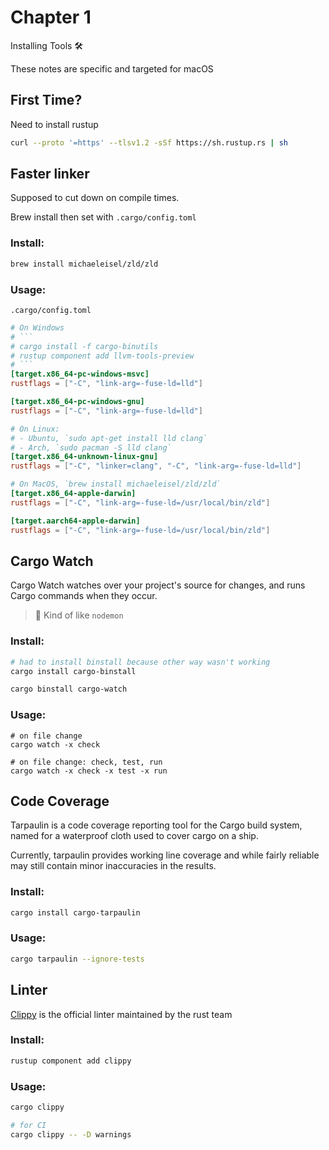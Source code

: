 # Chapter 1

Installing Tools 🛠

These notes are specific and targeted for macOS

## First Time?

Need to install rustup

```sh
curl --proto '=https' --tlsv1.2 -sSf https://sh.rustup.rs | sh
```

## Faster linker

Supposed to cut down on compile times.

Brew install then set with `.cargo/config.toml`

### Install:

```sh
brew install michaeleisel/zld/zld
```

### Usage:

`.cargo/config.toml`

````toml
# On Windows
# ```
# cargo install -f cargo-binutils
# rustup component add llvm-tools-preview
# ```
[target.x86_64-pc-windows-msvc]
rustflags = ["-C", "link-arg=-fuse-ld=lld"]

[target.x86_64-pc-windows-gnu]
rustflags = ["-C", "link-arg=-fuse-ld=lld"]

# On Linux:
# - Ubuntu, `sudo apt-get install lld clang`
# - Arch, `sudo pacman -S lld clang`
[target.x86_64-unknown-linux-gnu]
rustflags = ["-C", "linker=clang", "-C", "link-arg=-fuse-ld=lld"]

# On MacOS, `brew install michaeleisel/zld/zld`
[target.x86_64-apple-darwin]
rustflags = ["-C", "link-arg=-fuse-ld=/usr/local/bin/zld"]

[target.aarch64-apple-darwin]
rustflags = ["-C", "link-arg=-fuse-ld=/usr/local/bin/zld"]
````

## Cargo Watch

Cargo Watch watches over your project's source for changes, and runs Cargo commands when they occur.

> 💭 Kind of like `nodemon`

### Install:

```sh
# had to install binstall because other way wasn't working
cargo install cargo-binstall

cargo binstall cargo-watch
```

### Usage:

```
# on file change
cargo watch -x check

# on file change: check, test, run
cargo watch -x check -x test -x run
```

## Code Coverage

Tarpaulin is a code coverage reporting tool for the Cargo build system, named for a waterproof cloth used to cover cargo on a ship.

Currently, tarpaulin provides working line coverage and while fairly reliable may still contain minor inaccuracies in the results.

### Install:

```sh
cargo install cargo-tarpaulin
```

### Usage:

```sh
cargo tarpaulin --ignore-tests
```

## Linter

[Clippy](https://github.com/rust-lang/rust-clippy) is the official linter maintained by the rust team

### Install:

```sh
rustup component add clippy
```

### Usage:

```sh
cargo clippy

# for CI
cargo clippy -- -D warnings
```
